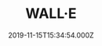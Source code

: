 ---
title: "WALL·E"
year: 2008
date: 2019-11-15T15:34:54.000Z
permalink: /almanac/movies/2019-11-15-wall-e/index.html
rating: 3
tmdbid: 10681
---